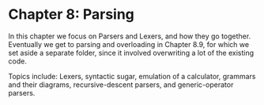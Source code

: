 # Chapter 8: Parsing

In this chapter we focus on Parsers and Lexers, and how they go together.  Eventually we get to parsing and overloading in Chapter 8.9, for which we set aside a separate folder, since it involved overwriting a lot of the existing code.

Topics include: Lexers, syntactic sugar, emulation of a calculator, grammars and their diagrams, recursive-descent parsers, and generic-operator parsers.
